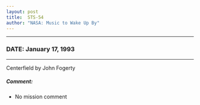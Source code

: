 ```yaml
---
layout: post
title:  STS-54
author: "NASA: Music to Wake Up By"
---
```


----
### DATE: January 17, 1993
----
Centerfield by John Fogerty

##### Comment:
* No mission comment
